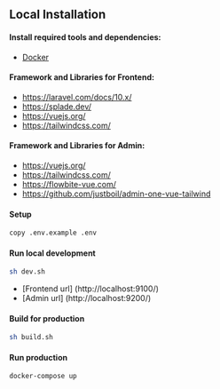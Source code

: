 ## Local Installation

#### Install required tools and dependencies:

* [Docker](https://www.docker.com/community-edition#/download)
#### Framework and Libraries for Frontend:

* https://laravel.com/docs/10.x/
* https://splade.dev/
* https://vuejs.org/
* https://tailwindcss.com/

#### Framework and Libraries for Admin:
* https://vuejs.org/
* https://tailwindcss.com/
* https://flowbite-vue.com/
* https://github.com/justboil/admin-one-vue-tailwind
#### Setup

```bash
copy .env.example .env
```

#### Run local development

```bash
sh dev.sh
```

* [Frontend url] (http://localhost:9100/)
* [Admin url] (http://localhost:9200/)

#### Build for production

```bash
sh build.sh
```

#### Run production

```bash
docker-compose up
```
